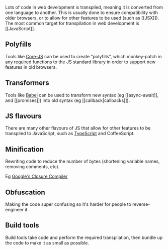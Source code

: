 Lots of code in web development is transpiled, meaning it is converted from one language to another. This is usually done to ensure compatibility with older browsers, or to allow for other features to be used (such as [[JSX]]). The most common target for transpilation in web development is [[JavaScript]].

## Polyfills
Tools like [Core-JS](https://github.com/zloirock/core-js) can be used to create "polyfills", which monkey-patch in any required functions to the JS standard library in order to support new features in old browsers.

## Transformers
Tools like [Babel](https://github.com/babel/babel) can be used to transform new syntax (eg [[async-await]], and [[promises]]) into old syntax (eg [[callback|callbacks]]).

## JS flavours
There are many other flavours of JS that allow for other features to be transpiled to JavaScript, such as [TypeScript](https://www.typescriptlang.org/) and CoffeeScript.

## Minification
Rewriting code to reduce the number of bytes (shortening variable names, removing comments, etc).

Eg [Google's Closure Compiler](https://developers.google.com/closure/compiler/)

## Obfuscation
Making the code super confusing so it's harder for people to reverse-engineer it.

## Build tools
Build tools take code and perform the required transpilation, then bundle up the code to make it as small as possible.
